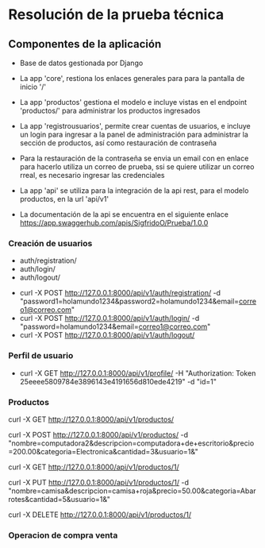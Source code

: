 # Resolución de la prueba técnica

## Componentes de la aplicación

- Base de datos gestionada por Django
- La app 'core', restiona los enlaces generales para para la pantalla de inicio '/'
- La app 'productos' gestiona el modelo e incluye vistas en el endpoint 'productos/' para administrar los productos ingresados
- La app 'registrousuarios', permite crear cuentas de usuarios, e incluye un login para ingresar a la panel de administración para administrar la sección de productos, así como restauración de contraseña 
- Para la restauración de la contraseña se envia un email con en enlace para hacerlo utiliza un correo de prueba, ssi se quiere utilizar un correo rreal, es necesario ingresar las credenciales
- La app 'api' se utiliza para la integración de la api rest, para el modelo productos, en la url 'api/v1'

- La documentación de la api se encuentra en el siguiente enlace
  https://app.swaggerhub.com/apis/SigfridoO/Prueba/1.0.0

### Creación de usuarios

- auth/registration/
- auth/login/
- auth/logout/

+ curl -X POST http://127.0.0.1:8000/api/v1/auth/registration/ -d "password1=holamundo1234&password2=holamundo1234&email=correo1@correo.com"
+ curl -X POST http://127.0.0.1:8000/api/v1/auth/login/ -d "password=holamundo1234&email=correo1@correo.com" 
+ curl -X POST http://127.0.0.1:8000/api/v1/auth/logout/

### Perfil de usuario
+ curl -X GET http://127.0.0.1:8000/api/v1/profile/ -H "Authorization: Token 25eeee5809784e3896143e4191656d810ede4219" -d "id=1"

### Productos
curl -X GET http://127.0.0.1:8000/api/v1/productos/

curl -X POST http://127.0.0.1:8000/api/v1/productos/ -d "nombre=computadora2&descripcion=computadora+de+escritorio&precio=200.00&categoria=Electronica&cantidad=3&usuario=1&"

curl -X GET http://127.0.0.1:8000/api/v1/productos/1/

curl -X PUT http://127.0.0.1:8000/api/v1/productos/1/ -d "nombre=camisa&descripcion=camisa+roja&precio=50.00&categoria=Abarrotes&cantidad=5&usuario=1&"

curl -X DELETE http://127.0.0.1:8000/api/v1/productos/1/


### Operacion de compra venta